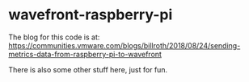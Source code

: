# wavefront-raspberry-pi

The blog for this code is at: https://communities.vmware.com/blogs/billroth/2018/08/24/sending-metrics-data-from-raspberry-pi-to-wavefront

There is also some other stuff here, just for fun.

